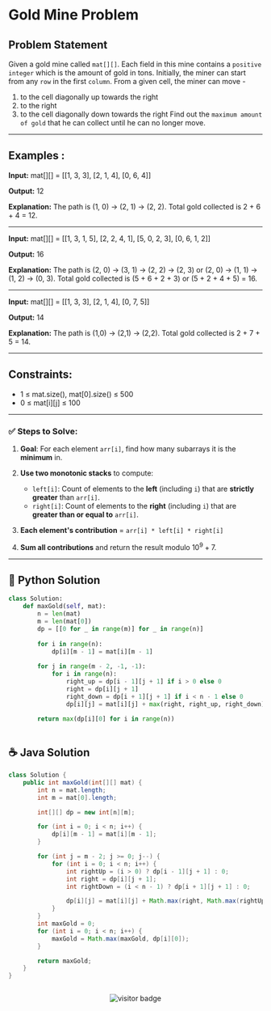 # **Gold Mine Problem**

## Problem Statement

Given a gold mine called `mat[][]`. Each field in this mine contains a `positive integer` which is the amount of gold in tons. Initially, the miner can start from any `row` in the first `column`. From a given cell, the miner can move -

  1. to the cell diagonally up towards the right
  2. to the right
  3. to the cell diagonally down towards the right
Find out the `maximum amount of gold` that he can collect until he can no longer move.

---

## **Examples :**

**Input:** mat[][] = [[1, 3, 3], [2, 1, 4], [0, 6, 4]]

**Output:** 12

**Explanation:** The path is (1, 0) -> (2, 1) -> (2, 2). Total gold collected is 2 + 6 + 4 = 12.

---

**Input:** mat[][] = [[1, 3, 1, 5], [2, 2, 4, 1], [5, 0, 2, 3], [0, 6, 1, 2]]

**Output:** 16

**Explanation:** The path is (2, 0) -> (3, 1) -> (2, 2) -> (2, 3) or (2, 0) -> (1, 1) -> (1, 2) -> (0, 3). 
Total gold collected is (5 + 6 + 2 + 3) or (5 + 2 + 4 + 5) = 16.

---

**Input:** mat[][] = [[1, 3, 3], [2, 1, 4], [0, 7, 5]]

**Output:** 14

**Explanation:** The path is (1,0) -> (2,1) -> (2,2). Total gold collected is 2 + 7 + 5 = 14.

---

## Constraints:

- 1 ≤ mat.size(), mat[0].size() ≤ 500
- 0 ≤ mat[i][j] ≤ 100



---

### **✅ Steps to Solve:**

1. **Goal**: For each element `arr[i]`, find how many subarrays it is the **minimum** in.

2. **Use two monotonic stacks** to compute:

   * `left[i]`: Count of elements to the **left** (including `i`) that are **strictly greater** than `arr[i]`.
   * `right[i]`: Count of elements to the **right** (including `i`) that are **greater than or equal to** `arr[i]`.

3. **Each element's contribution** =
   `arr[i] * left[i] * right[i]`

4. **Sum all contributions** and return the result modulo $10^9 + 7$.

---




## 🐍 Python Solution

```python
class Solution:
    def maxGold(self, mat):
        n = len(mat)
        m = len(mat[0])
        dp = [[0 for _ in range(m)] for _ in range(n)]
        
        for i in range(n):
            dp[i][m - 1] = mat[i][m - 1]
        
        for j in range(m - 2, -1, -1):
            for i in range(n):
                right_up = dp[i - 1][j + 1] if i > 0 else 0
                right = dp[i][j + 1]
                right_down = dp[i + 1][j + 1] if i < n - 1 else 0
                dp[i][j] = mat[i][j] + max(right, right_up, right_down)
        
        return max(dp[i][0] for i in range(n))



```
## ☕️ Java Solution

```java
class Solution {
    public int maxGold(int[][] mat) {
        int n = mat.length;
        int m = mat[0].length;

        int[][] dp = new int[n][m];

        for (int i = 0; i < n; i++) {
            dp[i][m - 1] = mat[i][m - 1];
        }

        for (int j = m - 2; j >= 0; j--) {
            for (int i = 0; i < n; i++) {
                int rightUp = (i > 0) ? dp[i - 1][j + 1] : 0;
                int right = dp[i][j + 1];
                int rightDown = (i < n - 1) ? dp[i + 1][j + 1] : 0;

                dp[i][j] = mat[i][j] + Math.max(right, Math.max(rightUp, rightDown));
            }
        }
        int maxGold = 0;
        for (int i = 0; i < n; i++) {
            maxGold = Math.max(maxGold, dp[i][0]);
        }

        return maxGold;
    }
}



```
<p align="center">
  <img src="https://visitor-badge.laobi.icu/badge?page_id=second-largest-problem" alt="visitor badge"/>

</p>
